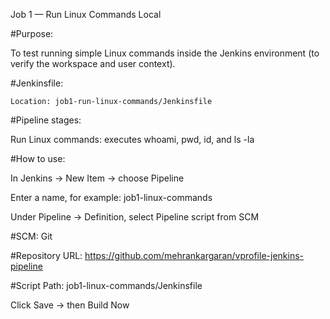 Job 1 — Run Linux Commands Local

#Purpose:

To test running simple Linux commands inside the Jenkins environment (to verify the workspace and user context).

#Jenkinsfile:

	Location: job1-run-linux-commands/Jenkinsfile

#Pipeline stages:

Run Linux commands: executes whoami, pwd, id, and ls -la

#How to use:

In Jenkins → New Item → choose Pipeline

Enter a name, for example: job1-linux-commands

Under Pipeline → Definition, select Pipeline script from SCM

#SCM: Git

#Repository URL: 
	https://github.com/mehrankargaran/vprofile-jenkins-pipeline

#Script Path:
	 job1-linux-commands/Jenkinsfile

Click Save → then Build Now
